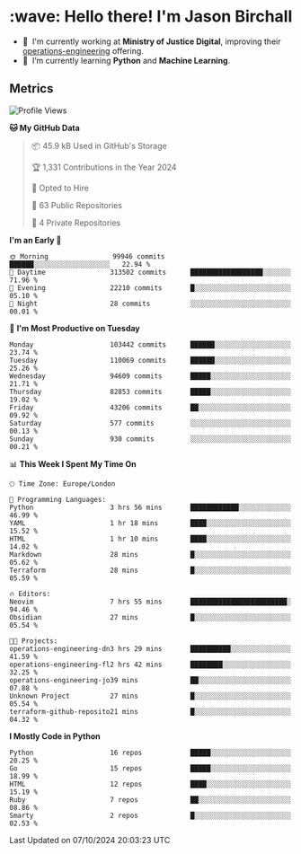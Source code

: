 <h1 align="left" id="jason-title">:wave: Hello there! I'm Jason Birchall</h1>

- :office: &nbsp;I'm currently working at **Ministry of Justice Digital**, improving their [operations-engineering](https://github.com/ministryofjustice/operations-engineering) offering.
- :seedling: &nbsp;I’m currently learning **Python** and **Machine Learning**.

<h2>Metrics</h2>

<!--START_SECTION:waka-->
![Profile Views](http://img.shields.io/badge/Profile%20Views-1-blue)

**🐱 My GitHub Data** 

> 📦 45.9 kB Used in GitHub's Storage 
 > 
> 🏆 1,331 Contributions in the Year 2024
 > 
> 💼 Opted to Hire
 > 
> 📜 63 Public Repositories 
 > 
> 🔑 4 Private Repositories 
 > 
**I'm an Early 🐤** 

```text
🌞 Morning                99946 commits       ██████░░░░░░░░░░░░░░░░░░░   22.94 % 
🌆 Daytime                313502 commits      ██████████████████░░░░░░░   71.96 % 
🌃 Evening                22210 commits       █░░░░░░░░░░░░░░░░░░░░░░░░   05.10 % 
🌙 Night                  28 commits          ░░░░░░░░░░░░░░░░░░░░░░░░░   00.01 % 
```
📅 **I'm Most Productive on Tuesday** 

```text
Monday                   103442 commits      ██████░░░░░░░░░░░░░░░░░░░   23.74 % 
Tuesday                  110069 commits      ██████░░░░░░░░░░░░░░░░░░░   25.26 % 
Wednesday                94609 commits       █████░░░░░░░░░░░░░░░░░░░░   21.71 % 
Thursday                 82853 commits       █████░░░░░░░░░░░░░░░░░░░░   19.02 % 
Friday                   43206 commits       ██░░░░░░░░░░░░░░░░░░░░░░░   09.92 % 
Saturday                 577 commits         ░░░░░░░░░░░░░░░░░░░░░░░░░   00.13 % 
Sunday                   930 commits         ░░░░░░░░░░░░░░░░░░░░░░░░░   00.21 % 
```


📊 **This Week I Spent My Time On** 

```text
🕑︎ Time Zone: Europe/London

💬 Programming Languages: 
Python                   3 hrs 56 mins       ████████████░░░░░░░░░░░░░   46.99 % 
YAML                     1 hr 18 mins        ████░░░░░░░░░░░░░░░░░░░░░   15.52 % 
HTML                     1 hr 10 mins        ████░░░░░░░░░░░░░░░░░░░░░   14.02 % 
Markdown                 28 mins             █░░░░░░░░░░░░░░░░░░░░░░░░   05.62 % 
Terraform                28 mins             █░░░░░░░░░░░░░░░░░░░░░░░░   05.59 % 

🔥 Editors: 
Neovim                   7 hrs 55 mins       ████████████████████████░   94.46 % 
Obsidian                 27 mins             █░░░░░░░░░░░░░░░░░░░░░░░░   05.54 % 

🐱‍💻 Projects: 
operations-engineering-dn3 hrs 29 mins       ██████████░░░░░░░░░░░░░░░   41.59 % 
operations-engineering-fl2 hrs 42 mins       ████████░░░░░░░░░░░░░░░░░   32.25 % 
operations-engineering-jo39 mins             ██░░░░░░░░░░░░░░░░░░░░░░░   07.88 % 
Unknown Project          27 mins             █░░░░░░░░░░░░░░░░░░░░░░░░   05.54 % 
terraform-github-reposito21 mins             █░░░░░░░░░░░░░░░░░░░░░░░░   04.32 % 
```

**I Mostly Code in Python** 

```text
Python                   16 repos            █████░░░░░░░░░░░░░░░░░░░░   20.25 % 
Go                       15 repos            █████░░░░░░░░░░░░░░░░░░░░   18.99 % 
HTML                     12 repos            ████░░░░░░░░░░░░░░░░░░░░░   15.19 % 
Ruby                     7 repos             ██░░░░░░░░░░░░░░░░░░░░░░░   08.86 % 
Smarty                   2 repos             █░░░░░░░░░░░░░░░░░░░░░░░░   02.53 % 
```




 Last Updated on 07/10/2024 20:03:23 UTC
<!--END_SECTION:waka-->

<!-- links -->

[issues page]: https://github.com/jasonBirchall/jasonBirchall/issues "jasonBirchall/issues"
